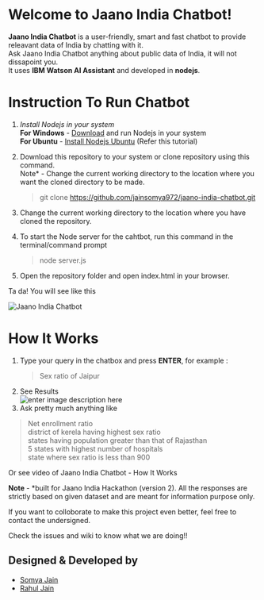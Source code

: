 
<h1 id="welcome-to-jaano-india-chatbot">Welcome to Jaano India Chatbot!</h1>
<p><strong>Jaano India Chatbot</strong> is a user-friendly, smart and fast chatbot to provide releavant data of India by chatting with it.<br>
Ask Jaano India Chatbot anything about public data of India, it will not dissapoint you.<br>
It uses <strong>IBM Watson AI Assistant</strong> and developed in <strong>nodejs</strong>.</p>
<h1 id="instruction-to-run-chatbot">Instruction To Run Chatbot</h1>
<ol>
<li>
<p><em>Install Nodejs in your system</em><br>
<strong>For Windows</strong> - <a href="https://nodejs.org/en/download/">Download</a> and run Nodejs in your system<br>
<strong>For Ubuntu</strong> - <a href="https://nodesource.com/blog/installing-node-js-tutorial-ubuntu/">Install Nodejs Ubuntu</a> (Refer this tutorial)</p>
</li>
<li>
<p>Download this repository to your system or clone repository using this command.<br>
Note* - Change the current working directory to the location where you want the cloned directory to be made.</p>
<blockquote>
<p>git clone <a href="https://github.com/jainsomya972/jaano-india-chatbot.git">https://github.com/jainsomya972/jaano-india-chatbot.git</a></p>
</blockquote>
</li>
<li>
<p>Change the current working directory to the location where you have cloned the repository.</p>
</li>
<li>
<p>To start the Node server for the cahtbot, run this command in the terminal/command prompt</p>
<blockquote>
<p>node server.js</p>
</blockquote>
</li>
<li>
<p>Open the repository folder and open index.html in your browser.</p>
</li>
</ol>
<p>Ta da! You will see like this</p>
<p><img src="https://github.com/jainsomya972/jaano-india-chatbot/blob/master/Chatbot_UI.png?raw=true" alt="Jaano India Chatbot"></p>
<h1 id="how-it-works">How It Works</h1>
<ol>
<li>Type your query in the chatbox and press  <strong>ENTER</strong>, for example :
<blockquote>
<p>Sex ratio of Jaipur</p>
</blockquote>
</li>
<li>See Results<br>
<img src="https://github.com/jainsomya972/jaano-india-chatbot/blob/master/queryEx.png?raw=true" alt="enter image description here"></li>
<li>Ask pretty much anything like</li>
</ol>
<blockquote>
<p>Net enrollment ratio<br>
district of kerela having highest sex ratio<br>
states having population greater than that of Rajasthan<br>
5 states with highest number of hospitals<br>
state where sex ratio is less than 900</p>
</blockquote>
<p>Or see video of Jaano India Chatbot - How It Works</p>
<p><strong>Note</strong> - *built for Jaano India Hackathon (version 2). All the responses are strictly based on given dataset and are meant for information purpose only.</p>
<p>If you want to colloborate to make this project even better, feel free to contact the undersigned.</p>
<p>Check the issues and wiki to know what we are doing!!</p>
<h2 id="designed--developed-by">Designed &amp; Developed by</h2>
<ul>
<li><a href="https://github.com/jainsomya972">Somya Jain</a></li>
<li><a href="https://github.com/rahuldkjain">Rahul Jain</a></li>
</ul>

